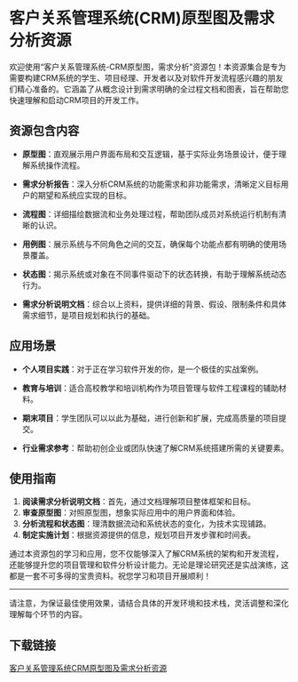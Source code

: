 # 客户关系管理系统(CRM)原型图及需求分析资源

欢迎使用“客户关系管理系统-CRM原型图，需求分析”资源包！本资源集合是专为需要构建CRM系统的学生、项目经理、开发者以及对软件开发流程感兴趣的朋友们精心准备的。它涵盖了从概念设计到需求明确的全过程文档和图表，旨在帮助您快速理解和启动CRM项目的开发工作。

## 资源包含内容

- **原型图**：直观展示用户界面布局和交互逻辑，基于实际业务场景设计，便于理解系统操作流程。
  
- **需求分析报告**：深入分析CRM系统的功能需求和非功能需求，清晰定义目标用户的期望和系统应实现的目标。

- **流程图**：详细描绘数据流和业务处理过程，帮助团队成员对系统运行机制有清晰的认识。

- **用例图**：展示系统与不同角色之间的交互，确保每个功能点都有明确的使用场景覆盖。

- **状态图**：揭示系统或对象在不同事件驱动下的状态转换，有助于理解系统动态行为。

- **需求分析说明文档**：综合以上资料，提供详细的背景、假设、限制条件和具体需求细节，是项目规划和执行的基础。

## 应用场景

- **个人项目实践**：对于正在学习软件开发的你，是一个极佳的实战案例。
  
- **教育与培训**：适合高校教学和培训机构作为项目管理与软件工程课程的辅助材料。
  
- **期末项目**：学生团队可以以此为基础，进行创新和扩展，完成高质量的项目提交。
  
- **行业需求参考**：帮助初创企业或团队快速了解CRM系统搭建所需的关键要素。

## 使用指南

1. **阅读需求分析说明文档**：首先，通过文档理解项目整体框架和目标。
2. **审查原型图**：对照原型图，想象实际应用中的用户界面和体验。
3. **分析流程和状态图**：理清数据流动和系统状态的变化，为技术实现铺路。
4. **制定实施计划**：根据资源提供的信息，规划项目开发步骤和时间表。

通过本资源包的学习和应用，您不仅能够深入了解CRM系统的架构和开发流程，还能够提升您的项目管理和软件分析设计能力。无论是理论研究还是实战演练，这都是一套不可多得的宝贵资料。祝您学习和项目开展顺利！

--- 

请注意，为保证最佳使用效果，请结合具体的开发环境和技术栈，灵活调整和深化理解每个环节的内容。

## 下载链接

[客户关系管理系统CRM原型图及需求分析资源](https://pan.quark.cn/s/0ff4ee45b8e4)